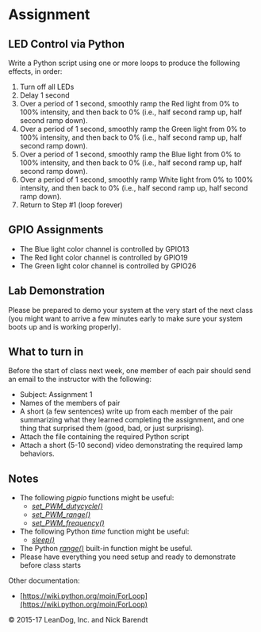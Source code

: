 # Assignment

## LED Control via Python

Write a Python script using one or more loops to produce the following effects, in order:

1. Turn off all LEDs
1. Delay 1 second
1. Over a period of 1 second, smoothly ramp the Red light from 0% to 100% intensity, and then back to 0% (i.e., half second ramp up, half second ramp down). 
1. Over a period of 1 second, smoothly ramp the Green light from 0% to 100% intensity, and then back to 0% (i.e., half second ramp up, half second ramp down). 
1. Over a period of 1 second, smoothly ramp the Blue light from 0% to 100% intensity, and then back to 0% (i.e., half second ramp up, half second ramp down). 
1. Over a period of 1 second, smoothly ramp White light from 0% to 100% intensity, and then back to 0% (i.e., half second ramp up, half second ramp down). 
1. Return to Step #1 (loop forever)

## GPIO Assignments

* The Blue light color channel is controlled by GPIO13
* The Red light color channel is controlled by GPIO19
* The Green light color channel is controlled by GPIO26

## Lab Demonstration

Please be prepared to demo your system at the very start of the next class (you might want to arrive a few minutes early to make sure your system boots up and is working properly).

## What to turn in

Before the start of class next week, one member of each pair should send an email to the instructor with the following:

* Subject:  Assignment 1
* Names of the members of pair
* A short (a few sentences) write up from each member of the pair summarizing what they learned completing the assignment, and one thing that surprised them (good, bad, or just surprising).
* Attach the file containing the required Python script
* Attach a short (5-10 second) video demonstrating the required lamp behaviors.


## Notes

* The following *pigpio* functions might be useful:
  * [_set_PWM_dutycycle()_](http://abyz.co.uk/rpi/pigpio/python.html#set_PWM_dutycycle)
  * [_set_PWM_range()_](http://abyz.co.uk/rpi/pigpio/python.html#set_PWM_range)
  * [_set_PWM_frequency()_](http://abyz.co.uk/rpi/pigpio/python.html#set_PWM_frequency)
* The following Python *time* function might be useful:
  * [_sleep()_](https://docs.python.org/2/library/time.html#time.sleep)
* The Python [_range()_](https://docs.python.org/2/library/functions.html#range) built-in function might be useful.
* Please have everything you need setup and ready to demonstrate before class starts

Other documentation:
* [https://wiki.python.org/moin/ForLoop](https://wiki.python.org/moin/ForLoop)

&copy; 2015-17 LeanDog, Inc. and Nick Barendt
